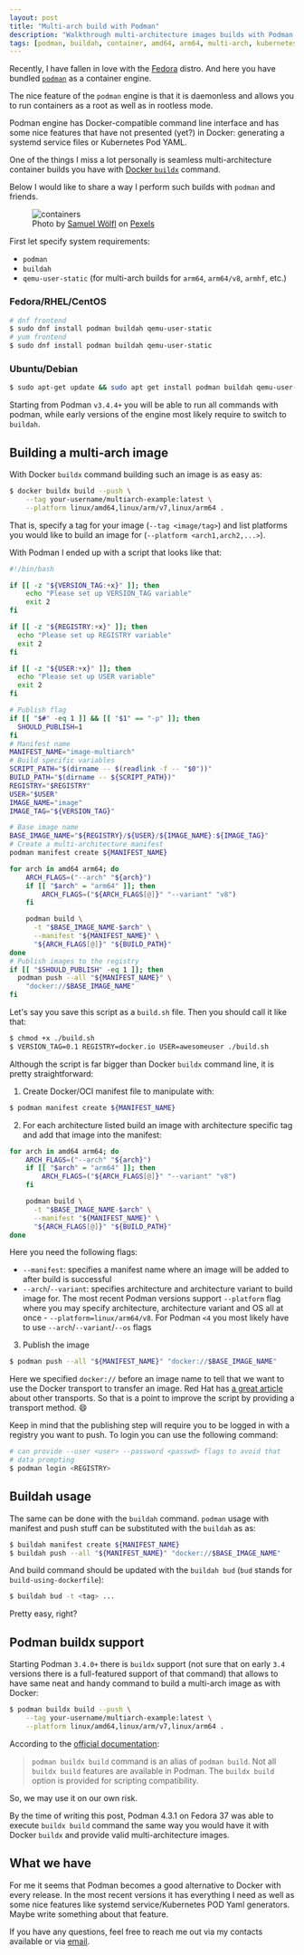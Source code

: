 ```yaml
---
layout: post
title: "Multi-arch build with Podman"
description: "Walkthrough multi-architecture images builds with Podman engine"
tags: [podman, buildah, container, amd64, arm64, multi-arch, kubernetes]
---
```


Recently, I have fallen in love with the [Fedora](https://getfedora.org/) distro.
And here you have bundled [`podman`](https://podman.io/) as a container engine.

The nice feature of the `podman` engine is that it is daemonless and allows you
to run containers as a root as well as in rootless mode.

Podman engine has Docker-compatible command line interface and has some nice features
that have not presented (yet?) in Docker: generating a systemd service files
or Kubernetes Pod YAML.

One of the things I miss a lot personally is seamless multi-architecture container
builds you have with [Docker `buildx`][buildx] command.

Below I would like to share a way I perform such builds with `podman` and friends.

<!--more-->

<figure>
  <div>
    <img src="/assets/2023-01-29/pexels-samuel-1427541.jpg" alt="containers" />
    <figcaption>Photo by <a href="https://www.pexels.com/@samuel-wolfl-628277/" alt="Samuel Wölfl">Samuel Wölfl</a> on <a href="https://www.pexels.com/photo/intermodal-container-stacked-on-port-1427541/" alt="Pexels">Pexels</a></figcaption>
  </div>
</figure>

First let specify system requirements:
- `podman`
- `buildah`
- `qemu-user-static` (for multi-arch builds for `arm64`, `arm64/v8`, `armhf`, etc.)

### Fedora/RHEL/CentOS

```sh
# dnf frontend
$ sudo dnf install podman buildah qemu-user-static
# yum frontend
$ sudo dnf install podman buildah qemu-user-static
```

### Ubuntu/Debian

```sh
$ sudo apt-get update && sudo apt get install podman buildah qemu-user-static
```

Starting from Podman `v3.4.4+` you will be able to run all commands with podman, while
early versions of the engine most likely require to switch to `buildah`.

## Building a multi-arch image

With Docker `buildx` command building such an image is as easy as:

```bash
$ docker buildx build --push \
    --tag your-username/multiarch-example:latest \
    --platform linux/amd64,linux/arm/v7,linux/arm64 .
```

That is, specify a tag for your image (`--tag <image/tag>`) and list platforms
you would like to build an image for (`--platform <arch1,arch2,...>`).

With Podman I ended up with a script that looks like that:

```bash
#!/bin/bash

if [[ -z "${VERSION_TAG:+x}" ]]; then
    echo "Please set up VERSION_TAG variable"
    exit 2
fi

if [[ -z "${REGISTRY:+x}" ]]; then
  echo "Please set up REGISTRY variable"
  exit 2
fi

if [[ -z "${USER:+x}" ]]; then
  echo "Please set up USER variable"
  exit 2
fi

# Publish flag
if [[ "$#" -eq 1 ]] && [[ "$1" == "-p" ]]; then
  SHOULD_PUBLISH=1
fi
# Manifest name
MANIFEST_NAME="image-multiarch"
# Build specific variables
SCRIPT_PATH="$(dirname -- $(readlink -f -- "$0"))"
BUILD_PATH="$(dirname -- ${SCRIPT_PATH})"
REGISTRY="$REGISTRY"
USER="$USER"
IMAGE_NAME="image"
IMAGE_TAG="${VERSION_TAG}"

# Base image name
BASE_IMAGE_NAME="${REGISTRY}/${USER}/${IMAGE_NAME}:${IMAGE_TAG}"
# Create a multi-architecture manifest
podman manifest create ${MANIFEST_NAME}

for arch in amd64 arm64; do
    ARCH_FLAGS=("--arch" "${arch}")
    if [[ "$arch" = "arm64" ]]; then
        ARCH_FLAGS=("${ARCH_FLAGS[@]}" "--variant" "v8")
    fi

    podman build \
      -t "$BASE_IMAGE_NAME-$arch" \
      --manifest "${MANIFEST_NAME}" \
      "${ARCH_FLAGS[@]}" "${BUILD_PATH}"
done
# Publish images to the registry
if [[ "$SHOULD_PUBLISH" -eq 1 ]]; then
  podman push --all "${MANIFEST_NAME}" \
    "docker://$BASE_IMAGE_NAME"
fi
```

Let's say you save this script as a `build.sh` file. Then you should call it
like that:

```bash
$ chmod +x ./build.sh
$ VERSION_TAG=0.1 REGISTRY=docker.io USER=awesomeuser ./build.sh
```

Although the script is far bigger than Docker `buildx` command line, it is pretty
straightforward:

1. Create Docker/OCI manifest file to manipulate with:

```bash
$ podman manifest create ${MANIFEST_NAME}
```

2. For each architecture listed build an image with architecture specific tag
and add that image into the manifest:

```bash
for arch in amd64 arm64; do
    ARCH_FLAGS=("--arch" "${arch}")
    if [[ "$arch" = "arm64" ]]; then
        ARCH_FLAGS=("${ARCH_FLAGS[@]}" "--variant" "v8")
    fi

    podman build \
      -t "$BASE_IMAGE_NAME-$arch" \
      --manifest "${MANIFEST_NAME}" \
      "${ARCH_FLAGS[@]}" "${BUILD_PATH}"
done
```

Here you need the following flags:
- `--manifest`: specifies a manifest name where an image will be added to after build is successful
- `--arch`/`--variant`: specifies architecture and architecture variant to build image for.
The most recent Podman versions support `--platform` flag where you may specify architecture,
architecture variant and OS all at once - `--platform=linux/arm64/v8`. For Podman `<4` you
most likely have to use `--arch`/`--variant`/`--os` flags

3. Publish the image

```bash
$ podman push --all "${MANIFEST_NAME}" "docker://$BASE_IMAGE_NAME"
```

Here we specified `docker://` before an image name to tell that we want to use the Docker
transport to transfer an image. Red Hat has [a great article](https://www.redhat.com/sysadmin/7-transports-features) about other transports. So that is a point to improve the script
by providing a transport method. :smile:

Keep in mind that the publishing step will require you to be logged in with a registry
you want to push. To login you can use the following command:

```bash
# can provide --user <user> --password <passwd> flags to avoid that
# data prompting
$ podman login <REGISTRY>
```

## Buildah usage

The same can be done with the `buildah` command. `podman` usage with manifest and push stuff
can be substituted with the `buildah` as as:

```bash
$ buildah manifest create ${MANIFEST_NAME}
$ buildah push --all "${MANIFEST_NAME}" "docker://$BASE_IMAGE_NAME"
```

And build command should be updated with the `buildah bud` (`bud` stands for 
`build-using-dockerfile`):

```bash
$ buildah bud -t <tag> ...
```

Pretty easy, right?

## Podman buildx support

Starting Podman `3.4.0+` there is `buildx` support (not sure that on early `3.4` versions
there is a full-featured support of that command) that allows to have same neat and handy
command to build a multi-arch image as with Docker:

```bash
$ podman buildx build --push \
    --tag your-username/multiarch-example:latest \
    --platform linux/amd64,linux/arm/v7,linux/arm64 .
```

According to the [official documentation](https://docs.podman.io/en/latest/markdown/podman-build.1.html):
> `podman buildx build` command is an alias of `podman build`.
> Not all `buildx build` features are available in Podman. The `buildx build`
> option is provided for scripting compatibility.

So, we may use it on our own risk.

By the time of writing this post, Podman 4.3.1 on Fedora 37 was able to execute `buildx build`
command the same way you would have it with Docker `buildx` and provide valid
multi-architecture images.

## What we have

For me it seems that Podman becomes a good alternative to Docker with every release. In the
most recent versions it has everything I need as well as some nice features like systemd
service/Kubernetes POD Yaml generators. Maybe write something about that feature.

If you have any questions, feel free to reach me out via my contacts available or
via [email](mailto:vladimir.petrigo@gmail.com).


[buildx]: https://www.docker.com/blog/multi-arch-build-and-images-the-simple-way/
